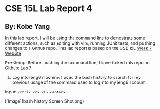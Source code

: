 # CSE 15L Lab Report 4
## By: Kobe Yang

In this lab report, I will be using the command line to demostrate some different actions, such as editing with vim, running JUnit tests, and pushing changes to a Github repo. 
This lab report is based on the CSE 15L [Week 7 Website](https://ucsd-cse15l-s23.github.io/week/week7/)

Pre-Setup: 
Before touching the command line, I have forked this repo on Github: [Lab 7](https://github.com/ucsd-cse15l-s23/lab7)

1. Log into ieng6 machine. I used the bash history to search for my previous usage of the command used to log into my ieng6 account. 

Input: 
`<ctrl> <r> <s> <enter>`

![Image](bash history Screen Shot.png)

